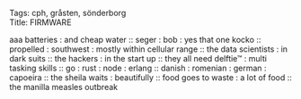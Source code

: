Tags: cph, gråsten, sönderborg  
Title: FIRMWARE  
  
aaa batteries : and cheap water :: seger : bob : yes that one kocko :: propelled : southwest : mostly within cellular range :: the data scientists : in dark suits :: the hackers : in the start up :: they all need delftie™ : multi tasking skills :: go : rust : node : erlang :: danish : romenian : german : capoeira :: the sheila waits : beautifully :: food goes to waste : a lot of food :: the manilla measles outbreak  
